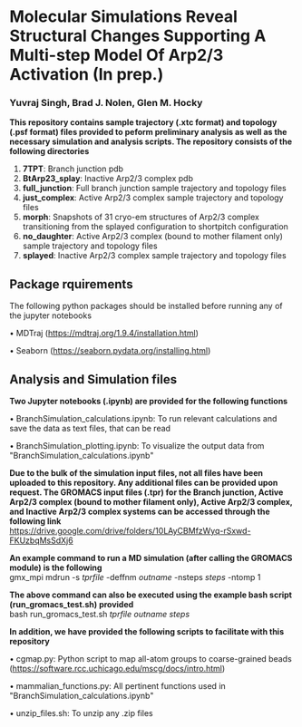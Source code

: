 # Molecular Simulations Reveal Structural Changes Supporting A Multi-step Model Of Arp2/3 Activation (In prep.)
### Yuvraj Singh, Brad J. Nolen, Glen M. Hocky
**This repository contains sample trajectory (.xtc format) and topology (.psf format) files provided to peform preliminary analysis as well as the necessary simulation and analysis scripts. The repository consists of the following directories**

1) **7TPT**: Branch junction pdb
2) **BtArp23_splay**: Inactive Arp2/3 complex pdb
3) **full_junction**: Full branch junction sample trajectory and topology files
4) **just_complex**: Active Arp2/3 complex sample trajectory and topology files
5) **morph**: Snapshots of 31 cryo-em structures of Arp2/3 complex transitioning from the splayed configuration to shortpitch configuration
6) **no_daughter**: Active Arp2/3 complex (bound to mother filament only) sample trajectory and topology files
7) **splayed**: Inactive Arp2/3 complex sample trajectory and topology files

## Package rquirements
The following python packages should be installed before running any of the jupyter notebooks

$\bullet$ MDTraj (https://mdtraj.org/1.9.4/installation.html)

$\bullet$ Seaborn (https://seaborn.pydata.org/installing.html) 

## Analysis and Simulation files

**Two Jupyter notebooks (.ipynb) are provided for the following functions**

$\bullet$ BranchSimulation_calculations.ipynb: To run relevant calculations and save the data as text files, that can be read

$\bullet$ BranchSimulation_plotting.ipynb: To visualize the output data from "BranchSimulation_calculations.ipynb"

**Due to the bulk of the simulation input files, not all files have been uploaded to this repository. Any additional files can be provided upon request. The GROMACS input files (.tpr) for the Branch junction, Active Arp2/3 complex (bound to mother filament only),  Active Arp2/3 complex, and Inactive Arp2/3 complex systems can be accessed through the following link**\
https://drive.google.com/drive/folders/10LAyCBMfzWyq-rSxwd-FKUzbqMsSdXj6 

**An example command to run a MD simulation (after calling the GROMACS module) is the following**\
gmx_mpi mdrun -s $tprfile$ -deffnm $outname$ -nsteps $steps$ -ntomp 1

**The above command can also be executed using the example bash script (run_gromacs_test.sh) provided**\
bash run_gromacs_test.sh $tprfile$ $outname$ $steps$

**In addition, we have provided the following scripts to facilitate with this repository**

$\bullet$ cgmap.py: Python script to map all-atom groups to coarse-grained beads (https://software.rcc.uchicago.edu/mscg/docs/intro.html)

$\bullet$ mammalian_functions.py: All pertinent functions used in "BranchSimulation_calculations.ipynb"

$\bullet$ unzip_files.sh: To unzip any .zip files

